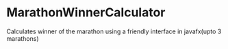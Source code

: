 # MarathonWinnerCalculator
Calculates winner of the marathon using a friendly interface in javafx(upto 3 marathons)
